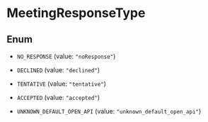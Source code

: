 

# MeetingResponseType

## Enum


* `NO_RESPONSE` (value: `"noResponse"`)

* `DECLINED` (value: `"declined"`)

* `TENTATIVE` (value: `"tentative"`)

* `ACCEPTED` (value: `"accepted"`)

* `UNKNOWN_DEFAULT_OPEN_API` (value: `"unknown_default_open_api"`)



